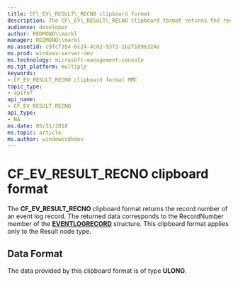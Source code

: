 ```yaml
---
title: CF\_EV\_RESULT\_RECNO clipboard format
description: The CF\_EV\_RESULT\_RECNO clipboard format returns the record number of an event log record. The returned data corresponds to the RecordNumber member of the EVENTLOGRECORD structure. This clipboard format applies only to the Result node type.
audience: developer
author: REDMOND\\markl
manager: REDMOND\\markl
ms.assetid: c9fcf354-6c24-4c02-93f3-1b2f1896324e
ms.prod: windows-server-dev
ms.technology: microsoft-management-console
ms.tgt_platform: multiple
keywords:
- CF_EV_RESULT_RECNO clipboard format MMC
topic_type:
- apiref
api_name:
- CF_EV_RESULT_RECNO
api_type:
- NA
ms.date: 05/31/2018
ms.topic: article
ms.author: windowssdkdev
---
```


# CF\_EV\_RESULT\_RECNO clipboard format

The **CF\_EV\_RESULT\_RECNO** clipboard format returns the record number of an event log record. The returned data corresponds to the RecordNumber member of the [**EVENTLOGRECORD**](https://msdn.microsoft.com/library/windows/desktop/aa363646) structure. This clipboard format applies only to the Result node type.

## Data Format

The data provided by this clipboard format is of type **ULONG**.

 

 




